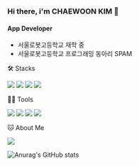 ### Hi there, i'm CHAEWOON KIM 👋 

#### App Developer
* 서울로봇고등학교 재학 중
* 서울로봇고등학교 프로그래밍 동아리 SPAM

🛠️ Stacks

<img src="https://img.shields.io/badge/Dart-0175C2?style=flat-square&logo=Dart&logoColor=white"/> <img src="https://img.shields.io/badge/Flutter-02569B?style=flat-square&logo=Flutter&logoColor=white"/> <img src="https://img.shields.io/badge/Python-3776AB?style=flat-square&logo=Python&logoColor=white"/> <img src="https://img.shields.io/badge/C-A8B9CC?style=flat-square&logo=C&logoColor=white"/>

💪🏼 Tools 

<img src="https://img.shields.io/badge/Visual Studio Code-007ACC?style=flat-square&logo=Visual Studio Code&logoColor=white"/> <img src="https://img.shields.io/badge/Android Studio-3DDC84?style=flat-square&logo=Android Studio&logoColor=white"/> <img src="https://img.shields.io/badge/GitHub-181717?style=flat-square&logo=GitHub&logoColor=white"/> <img src="https://img.shields.io/badge/Git-F05032?style=flat-square&logo=Git&logoColor=white"/>

🐱 About Me

<a href="mailto:shrie0602@gmail.com"><img src="https://img.shields.io/badge/Gmail-EA4335?style=flat-square&logo=Gmail&logoColor=white&link=mailto:shrie0602@gmail.com"/></a></p>
![Anurag's GitHub stats](https://github-readme-stats.vercel.app/api?username=chwnnn&show_icons=true&theme=radical)


